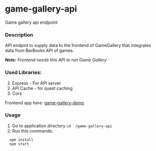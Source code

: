 # game-gallery-api
Game gallery api endpoint

### Description
API endpint to supply data to the frontend of GameGallery that integrates data from BarBooks API of games.

_**Note:** Frontend needs this API to run Game Gallery_

### Used Libraries:
1. Express - For API server
2. API Cache - for quest caching
2. Cors 

Frontend app here: [game-gallery-demo](https://github.com/nythzville/game-gallery-demo)

### Usage
1. Go to application directory ``cd  /game-gallery-api``
2. Run this commands:
```
  npm install
  npm start
```